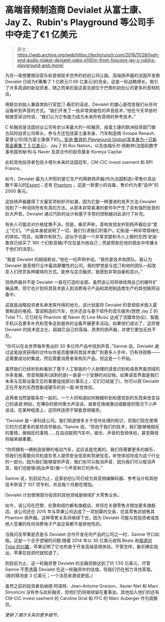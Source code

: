 # 高端音频制造商 Devialet 从富士康、Jay Z、Rubin's Playground 等公司手中夺走了€1 亿美元 

> 原文：<https://web.archive.org/web/https://techcrunch.com/2016/11/28/high-end-audio-maker-devialet-nabs-e100m-from-foxconn-jay-z-rubins-playground-and-more/>

为另一家想要撼动音乐和音频技术世界的初创公司让路。高端扬声器的法国开发商 Devialet 已经为€筹集了 1 亿欧元(1.06 亿美元)的资金。这是一轮战略增长，吸引了许多高调的新投资者，随之而来的是这家总部位于巴黎的初创公司更多的音频机会。

用联合创始人兼首席执行官昆汀·桑尼的话说，Devialet 的雄心是改变我们从任何设备听到声音的方式。“我们开发了一些非常突破性的声音技术，”他在今天早些时候接受采访时说，“我们认为它有能力成为未来所有音频的参考技术。”

C 轮融资是法国创业公司有史以来最大的一轮融资，由富士康的欧洲投资部门银古风险投资公司牵头，参与方还包括富士康本身、汽车制造商 Groupe Renault、夏普公司(现为富士康旗下的[)、安迪·鲁宾的 Playground Global(其本身为一只新基金筹集了 5 亿美元](https://web.archive.org/web/20221226044558/https://techcrunch.com/2016/03/30/foxconn-confirms-sharp-takeover-for-a-reduced-price-of-3-5b/))、Jay Z 的 Roc Nation，以及由福乐尔·佩勒林(法国前数字事务国务秘书)与 Naver 及其合作的投资基金 Korelya Capital

此轮其他投资者包括卡塔尔未来的法国冠军，CM-CIC invest ssement 和 BPI France。

如今，Devialet 最为人所知的是它生产的两款扬声器(均为法国制造):零售价高达数千美元的[Expert](https://web.archive.org/web/20221226044558/http://en.devialet.com/expertpro/#discover)；还有 [Phantom](https://web.archive.org/web/20221226044558/https://techcrunch.com/2015/12/08/apple-devialet-phantom/) ，这是一款更小的设备，售价约为更“适中”的 2000 美元。

这些扬声器赢得了大量奖项和好评如潮，因为它是一种激进的发声方法:Devialet 找到了一种消除所有失真的方法，从原本非常紧凑的套件中产生了具有强烈低音的巨大声音。Devialet 通过巧妙的设计和基于手势的控制器对此进行了补充。

有些人可能会对价格犹豫不决。但是，桑尼声称，音响发烧友听到扬声器后会“爱上”它们。“产品本身就说明了一切，我们引诱我们的客户。幻影是一种非常情绪化的体验。”而且，如果你有财力，这似乎也是一个非常贪婪和令人上瘾的东西:安迪·鲁宾已经买了 160 个幻影音箱(不仅仅是为他自己；而是帮助在他的朋友中传播关于他们的消息)。

“我是 Devialet 的超级粉丝，”他在一份声明中说。“我热爱技术和团队。我认为 Devialet 是音频行业中最具颠覆性的公司。我的梦想是与昆汀和他的团队一起改变人们欣赏各种媒体的方式。能参与这次融资，我感到非常自豪和高兴。”

但扬声器并不是 Devialet 一直在打造的全部。虽然该公司将继续用自己的硬件扩展品牌，但它也计划将其技术嵌入到消费电子产品和其他制造商生产的其他联网设备中。

这就是战略投资者名单发挥作用的地方。该计划是将 Devialet 的音频技术嵌入夏普制造的电视、雷诺制造的汽车，也许还会与基于软件的音乐服务(想想 Jay Z 的 Tidal T1，它已经与 Phantom 或 Naver 的 Line Music 达成了流媒体协议)、智能手机以及更多补充和竞争这些服务的设备开展更多活动。如果他们成功了，这将使 Devialet 的技术民主化，超越它自己的高端、昂贵的扬声器，并使它更加无处不在。

“你可以在全世界每年售出的 30 多亿件产品中找到声音，”Sannie 说。Devialet 通过这笔投资获得的合作伙伴是否能够将其技术推广到更多人手中，仍有待观察——这需要成功的集成，然后需要消费者来购买产品。但这是一个开始。

虽然我们已经听到和看到了基于人工智能的个人助理的语音识别和语音界面领域的许多发展，但音频服务(讽刺的是)一直是一个安静的对应物。如果语音界面是我们未来与互联设备交互的重要组成部分(事实上，它们已经是了)，你可以把 Devialet 正在开发的东西想象成硬币的另一面:听觉体验。

这两者当然是联系在一起的。一个人将知道如何根据听到和感觉到的东西来改变自己的语调:例如，在嘈杂的房间里大声说话，或者在情绪激动或敏感的情况下小声说话。在某种程度上，这同样适用于智能音频服务。

“Devialet 是一家科技公司。我们知道很多关于信号处理的知识，但我们现在使用它的方式更多的是将信号输出，”Sannie 说。“但由于我们的技术，我们能够做相反的事情，做相反的事情……在自动联网汽车中，娱乐、声音的音频体验，甚至静音将越来越重要。

“你将拥有一辆制造安静的电动汽车，这应该是完美的。我们将需要更多的娱乐，但我们也需要向司机或负责人提供安全信息和驾驶信息。听觉体验将成为这个行业的一部分。因为我们能够提供声音，我们也可以取消声音，因为我们可以取消声音，我们也能够(挑出声音)像一个声音和它的命令。”

Sannie 说，到目前为止，这家初创公司已经为其音频编解码器、参考设计和其他技术申请了 107 项专利，并且每个月都在增加。

Devialet 计划使用部分投资的其他领域是继续扩大零售业务。

如今，该公司在巴黎、伦敦和纽约都有旗舰店，并将在关键零售点增加更多旗舰店。该公司还在 2015 年与苹果公司达成了一项划算的交易，在其零售店销售其 Phantom 扬声器。这种零售关系将继续下去，因为 Devialet 可能与其投资者或其他人签署的任何消费电子产品交易都不是排他性的。

当我问及苹果是否是与 Devialet 合作开发任何产品的公司之一时，Sannie 守口如瓶。这是一个合乎逻辑的问题:随着 2014 年以 30 亿美元收购 Beats 和[报道对 Tidal 的兴趣](https://web.archive.org/web/20221226044558/https://techcrunch.com/2016/06/30/tide-is-high/)，苹果证明了它也热衷于开发高端音频体验。不管怎样，桑尼确实指出，苹果在投资时就知道了。

到目前为止，这一轮融资使 Devialet 的总融资额达到了约 1.55 亿美元，尽管 Sannie 不愿透露 Devialet 在这一轮融资中的估值，但我们仍在努力寻找答案。(我的猜测是 3 亿美元；一个消息来源说更低。)

虽然之前的投资者伯纳德·阿诺特、Jean-Antoine Granjon、Xavier Niel 和 Marc Simoncini 没有参与此轮融资，但他们仍将继续留在董事会。其他加入他们的还有 CM-CIC invest ssement 的 Caroline Giral 和 FFC 的 Marc Auberger 作为观察员。

*更新了潮汐关系的更多细节。*